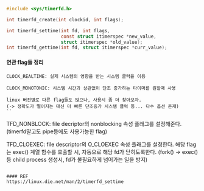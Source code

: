 ``` c
#include <sys/timerfd.h>

int timerfd_create(int clockid, int flags);

int timerfd_settime(int fd, int flags,
                    const struct itimerspec *new_value,
                    struct itimerspec *old_value);
int timerfd_gettime(int fd, struct itimerspec *curr_value);
```


#### 연관 flag들 정리 
```
CLOCK_REALTIME: 실제 시스템의 영향을 받는 시스템 클럭을 이용

CLOCK_MONOTONIC: 시스템 시간과 상관없이 단조 증가하는 타이머를 원할때 사용 

linux 버전별로 다른 flag들도 많으나, 사용시 좀 더 찾아보자.
(-> 정확도가 떨어지는 대신 더 빠른 단조증가 시스템 클럭 등... 다수 옵션 존재)
``

```
TFD_NONBLOCK: file decriptor의 nonblocking 속성 플래그를 설정해준다.
(timerfd말고도 pipe등에도 사용가능한 flag)

TFD_CLOEXEC: file descriptor의 O_CLOEXEC 속성 플래그를 설정한다. 
해당 flag는 exec() 계열 함수를 호출할 시, 자동으로 해당 fd가 닫히도록한다. (fork() -> exec()등 child process 생성시, fd가 불필요하게 넘어가는 일을 방지)
```

#### REF
https://linux.die.net/man/2/timerfd_settime 

